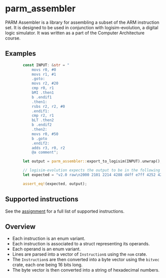 # parm_assembler

PARM Assembler is a library for assembling a subset of the ARM instruction set.
It is designed to be used in conjunction with logisim-evolution, a digital logic simulator.
It was written as a part of the Computer Architecture course.

## Examples
```rust
        const INPUT: &str = "
            movs r0, #0
            movs r1, #1
            .goto:
            movs r2, #20
            cmp r0, r1
            bMI .then1
            b .endif1
            .then1:
            rsbs r2, r2, #0
            .endif1:
            cmp r2, r1
            bLT .then2
            b .endif2
            .then2:
            movs r0, #50
            b .goto
            .endif2:
            adds r3, r0, r2
            @a comment";

        let output = parm_assembler::export_to_logisim(INPUT).unwrap();

        // logisim-evolution expects the output to be in the following format:
        let expected = "v2.0 raw\n2000 2101 2214 4288 d4ff e7ff 4252 428a dbff e000 2032 e7f4 1883";

        assert_eq!(expected, output);
```

## Supported instructions

See the [assignment](https://bitbucket.org/edge-team-leat/parm_public/src/21ae509e77e4e70bc79301eb59c3f1f9567fb62e/doc/main.pdf) for a full list of supported instructions.

## Overview

- Each instruction is an enum variant.
- Each instruction is associated to a struct representing its operands.
- Each operand is an enum variant.
- Lines are parsed into a vector of `Instruction`s using the `nom` crate.
- The `Instruction`s are then converted into a byte vector using the `bitvec` crate, each one being 16 bits long.
- The byte vector is then converted into a string of hexadecimal numbers.
